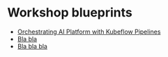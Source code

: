 # Workshop blueprints

- [Orchestrating AI Platform with Kubeflow Pipelines](kfp-caip-covertype)
- [Bla bla](tfx-caip-covertype)
- [Bla bla bla](tfx-caip-census)



